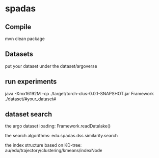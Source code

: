 # spadas

## Compile

mvn clean package

## Datasets

put your dataset under the dataset/argoverse

## run experiments

java -Xmx16192M -cp ./target/torch-clus-0.0.1-SNAPSHOT.jar Framework ./dataset/#your_dataset#


## dataset search
the argo dataset loading: Framework.readDatalake()

the search algorithms: edu.spadas.dss.similarity.search

the index structure based on KD-tree: au/edu/trajectory/clustering/kmeans/indexNode
